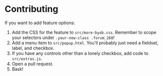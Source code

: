 # Contributing

If you want to add feature options:
1. Add the CSS for the feature to `src/more-byob.css`.  Remember to scope your
   selectors under `.your-new-class .forum_268`!
2. Add a menu item to `src/popup.html`.  You'll probably just need a fieldset,
   label, and checkbox.
3. If you have any controls other than a lonely checkbox, add code to `src/extras.js`.
4. Open a pull request.
5. Bask!
